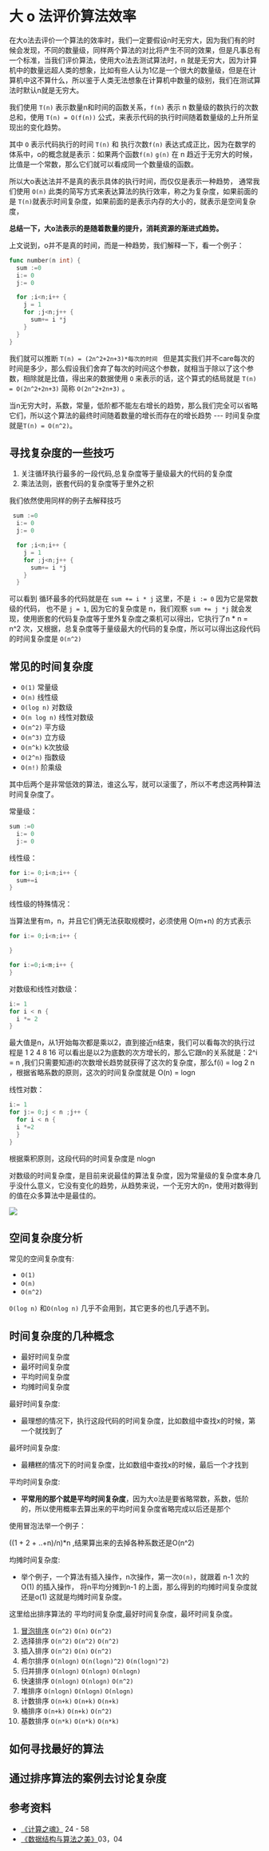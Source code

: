 <!--
 * @Author: shgopher shgopher@gmail.com
 * @Date: 2023-01-10 23:44:05
 * @LastEditors: shgopher shgopher@gmail.com
 * @LastEditTime: 2023-01-12 21:29:06
 * @FilePath: /408/算法/算法/o/README.md
 * @Descriptipi
 * 使用大 o 的方式去评价算法的效率
 * Copyright (c) 2023 by shgopher shgopher@gmail.com, All Rights Reserved. 
-->
# 大 o 法评价算法效率

在大o法去评价一个算法的效率时，我们一定要假设n时无穷大，因为我们有的时候会发现，不同的数量级，同样两个算法的对比将产生不同的效果，但是凡事总有一个标准，当我们评价算法，使用大o法去测试算法时，n 就是无穷大，因为计算机中的数量远超人类的想象，比如有些人认为1亿是一个很大的数量级，但是在计算机中这不算什么，所以鉴于人类无法想象在计算机中数量的级别，我们在测试算法时默认n就是无穷大。

我们使用 `T(n)` 表示数量n和时间的函数关系，`f(n)` 表示 n 数量级的数执行的次数总和，使用 `T(n) = O(f(n))` 公式，来表示代码的执行时间随着数量级的上升所呈现出的变化趋势。

其中 `O` 表示代码执行的时间 `T(n)` 和 执行次数`f(n)` 表达式成正比，因为在数学的体系中，o的概念就是表示：如果两个函数`f(n)` `g(n)` 在 n 趋近于无穷大的时候，比值是一个常数，那么它们就可以看成同一个数量级的函数。

所以大o表达法并不是真的表示具体的执行时间，而仅仅是表示一种趋势， 通常我们使用 `O(n)` 此类的简写方式来表达算法的执行效率，称之为复杂度，如果前面的是 `T(n)`就表示时间复杂度，如果前面的是表示内存的大小的，就表示是空间复杂度，

**总结一下，大o法表示的是随着数量的提升，消耗资源的渐进式趋势。**

上文说到，o并不是真的时间，而是一种趋势，我们解释一下，看一个例子：

```go
func number(n int) {
  sum :=0
  i:= 0
  j:= 0

  for ;i<n;i++ {
    j = 1
    for ;j<n;j++ {
      sum+= i *j
    }
  }
}

```
我们就可以推断 `T(n) = (2n^2+2n+3)*每次的时间 ` 但是其实我们并不care每次的时间是多少，那么假设我们舍弃了每次的时间这个参数，就相当于除以了这个参数，相除就是比值，得出来的数据使用 `O` 来表示的话，这个算式的结局就是 `T(n) = O(2n^2+2n+3)` 简称 `O(2n^2+2n+3)` 。

当n无穷大时，系数，常量，低阶都不能左右增长的趋势，那么我们完全可以省略它们，所以这个算法的最终时间随着数量的增长而存在的增长趋势 --- 时间复杂度就是`T(n) = O(n^2)`。

## 寻找复杂度的一些技巧
1. 关注循环执行最多的一段代码,总复杂度等于量级最大的代码的复杂度
2. 乘法法则，嵌套代码的复杂度等于里外之积

我们依然使用同样的例子去解释技巧
```go
 sum :=0
  i:= 0
  j:= 0

  for ;i<n;i++ {
    j = 1
    for ;j<n;j++ {
      sum+= i *j
    }
  }
```
可以看到 循环最多的代码就是在 `sum += i * j` 这里，不是 `i := 0` 因为它是常数级的代码， 也不是 `j = 1`, 因为它的复杂度是 n，我们观察 `sum += j *j` 就会发现，使用嵌套的代码复杂度等于里外复杂度之乘机可以得出，它执行了n * n = n^2 次，又根据，总复杂度等于量级最大的代码的复杂度，所以可以得出这段代码的时间复杂度是 `O(n^2) `

## 常见的时间复杂度
- `O(1)` 常量级
- `O(n)` 线性级
- `O(log n)` 对数级
- `O(n log n)` 线性对数级
- `O(n^2)` 平方级
- `O(n^3)` 立方级
- `O(n^k)` k次放级
- `O(2^n)` 指数级
- `O(n!)`  阶乘级

其中后两个是非常低效的算法，谁这么写，就可以滚蛋了，所以不考虑这两种算法时间复杂度了。

常量级：

```go
sum :=0
  i:= 0
  j:= 0
```

线性级：

```go
for i:= 0;i<n;i++ {
  sum+=i
}
```

线性级的特殊情况：

当算法里有m，n，并且它们俩无法获取规模时，必须使用 O(m+n) 的方式表示

```go
for i:= 0;i<n;i++ {

}

for i:=0;i<m;i++ {
}
```

对数级和线性对数级：

```go
i:= 1
for i < n {
  i *= 2
}
```

最大值是n，从1开始每次都是乘以2，直到接近n结束，我们可以看每次的执行过程是 1 2 4 8 16 可以看出是以2为底数的次方增长的，那么它跟n的关系就是：2^i = n ,我们只需要知道i的次数增长趋势就获得了这次的复杂度，那么f(i) = log 2 n ，根据省略系数的原则，这次的时间复杂度就是 O(n) = logn 

线性对数：

```go
i:= 1
for j:= 0;j < n ;j++ {
  for i < n {
  i *=2
  }
}

```
根据乘积原则，这段代码的时间复杂度是 nlogn 

对数级的时间复杂度，是目前来说最佳的算法复杂度，因为常量级的复杂度本身几乎没什么意义，它没有变化的趋势，从趋势来说，一个无穷大的n，使用对数得到的值在众多算法中是最佳的。

![](./公式.jpeg)

## 空间复杂度分析
常见的空间复杂度有:
- `O(1)`
- `O(n)`
- `O(n^2)`

`O(log n)` 和`O(nlog n)` 几乎不会用到，其它更多的也几乎遇不到。


## 时间复杂度的几种概念
- 最好时间复杂度
- 最坏时间复杂度
- 平均时间复杂度
- 均摊时间复杂度


最好时间复杂度:

- 最理想的情况下，执行这段代码的时间复杂度，比如数组中查找x的时候，第一个就找到了

最坏时间复杂度:

- 最糟糕的情况下的时间复杂度，比如数组中查找x的时候，最后一个才找到

平均时间复杂度:

- **平常用的那个就是平均时间复杂度**，因为大o法是要省略常数，系数，低阶的，所以使用概率去算出来的平均时间复杂度省略完成以后还是那个

使用冒泡法举一个例子：

((1 + 2 + ..+n)/n)*n ,结果算出来的去掉各种系数还是O(n^2) 


均摊时间复杂度:

- 举个例子，一个算法有插入操作，n次操作，第一次`O(n)`，就跟着 n-1 次的O(1) 的插入操作， 将n平均分摊到n-1 的上面，那么得到的均摊时间复杂度就还是o(1) 这就是均摊时间复杂度。

这里给出排序算法的 平均时间复杂度,最好时间复杂度，最坏时间复杂度。

1. [冒泡排序](../排序算法/冒泡排序.md) `O(n^2)` `O(n)` `O(n^2)`
2. 选择排序 `O(n^2)` `O(n^2)` `O(n^2)`
3. 插入排序 `O(n^2)` `O(n)` `O(n^2)`
4. 希尔排序 `O(nlogn)` `O(n(logn)^2)` `O(n(logn)^2)`
5. 归并排序 `O(nlogn)` `O(nlogn)` `O(nlogn)`
6. 快速排序 `O(nlogn)` `O(nlogn)` `O(n^2)`
7. 堆排序  `O(nlogn)` `O(nlogn)` `O(nlogn)`
8. 计数排序  `O(n+k)` `O(n+k)` `O(n+k)`
9. 桶排序  `O(n+k)` `O(n+k)` `O(n^2)`
10. 基数排序  `O(n*k)` `O(n*k)` `O(n*k)` 

## 如何寻找最好的算法

## 通过排序算法的案例去讨论复杂度
 

## 参考资料
- [《计算之魂》](https://book.douban.com/subject/35641088/) 24 - 58
- [《数据结构与算法之美》](https://time.geekbang.org/column/intro/100017301)03，04



